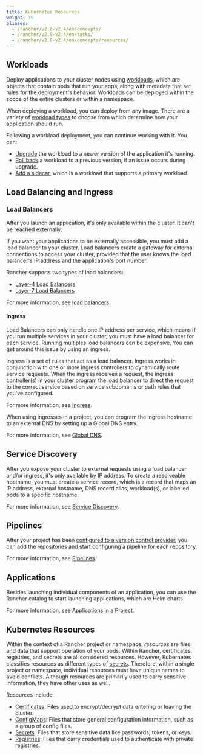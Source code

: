```yaml
---
title: Kubernetes Resources
weight: 19
aliases:
  - /rancher/v2.0-v2.4/en/concepts/
  - /rancher/v2.0-v2.4/en/tasks/
  - /rancher/v2.0-v2.4/en/concepts/resources/  
---
```


## Workloads

Deploy applications to your cluster nodes using [workloads]({{<baseurl>}}/rancher/v2.0-v2.4/en/k8s-in-rancher/workloads/), which are objects that contain pods that run your apps, along with metadata that set rules for the deployment's behavior. Workloads can be deployed within the scope of the entire clusters or within a namespace.

When deploying a workload, you can deploy from any image. There are a variety of [workload types]({{<baseurl>}}/rancher/v2.0-v2.4/en/k8s-in-rancher/workloads/#workload-types) to choose from which determine how your application should run.

Following a workload deployment, you can continue working with it. You can:

- [Upgrade]({{<baseurl>}}/rancher/v2.0-v2.4/en/k8s-in-rancher/workloads/upgrade-workloads) the workload to a newer version of the application it's running.
- [Roll back]({{<baseurl>}}/rancher/v2.0-v2.4/en/k8s-in-rancher/workloads/rollback-workloads) a workload to a previous version, if an issue occurs during upgrade.
- [Add a sidecar]({{<baseurl>}}/rancher/v2.0-v2.4/en/k8s-in-rancher/workloads/add-a-sidecar), which is a workload that supports a primary workload.

## Load Balancing and Ingress

### Load Balancers

After you launch an application, it's only available within the cluster. It can't be reached externally.

If you want your applications to be externally accessible, you must add a load balancer to your cluster. Load balancers create a gateway for external connections to access your cluster, provided that the user knows the load balancer's IP address and the application's port number.

Rancher supports two types of load balancers:

- [Layer-4 Load Balancers]({{<baseurl>}}/rancher/v2.0-v2.4/en/k8s-in-rancher/load-balancers-and-ingress/load-balancers/#layer-4-load-balancer)
- [Layer-7 Load Balancers]({{<baseurl>}}/rancher/v2.0-v2.4/en/k8s-in-rancher/load-balancers-and-ingress/load-balancers/#layer-7-load-balancer)

For more information, see [load balancers]({{<baseurl>}}/rancher/v2.0-v2.4/en/k8s-in-rancher/load-balancers-and-ingress/load-balancers).

#### Ingress

Load Balancers can only handle one IP address per service, which means if you run multiple services in your cluster, you must have a load balancer for each service. Running multiples load balancers can be expensive. You can get around this issue by using an ingress.

Ingress is a set of rules that act as a load balancer. Ingress works in conjunction with one or more ingress controllers to dynamically route service requests. When the ingress receives a request, the ingress controller(s) in your cluster program the load balancer to direct the request to the correct service based on service subdomains or path rules that you've configured.

For more information, see [Ingress]({{<baseurl>}}/rancher/v2.0-v2.4/en/k8s-in-rancher/load-balancers-and-ingress/ingress).

When using ingresses in a project, you can program the ingress hostname to an external DNS by setting up a Global DNS entry.

For more information, see [Global DNS]({{<baseurl>}}/rancher/v2.0-v2.4/en/catalog/globaldns/).

## Service Discovery

After you expose your cluster to external requests using a load balancer and/or ingress, it's only available by IP address. To create a resolveable hostname, you must create a service record, which is a record that maps an IP address, external hostname, DNS record alias, workload(s), or labelled pods to a specific hostname.

For more information, see [Service Discovery]({{<baseurl>}}/rancher/v2.0-v2.4/en/k8s-in-rancher/service-discovery).

## Pipelines

After your project has been [configured to a version control provider]({{<baseurl>}}/rancher/v2.0-v2.4/en/project-admin/pipelines/#1-configure-version-control-providers), you can add the repositories and start configuring a pipeline for each repository.

For more information, see [Pipelines]({{<baseurl>}}/rancher/v2.0-v2.4/en/k8s-in-rancher/pipelines/).

## Applications

Besides launching individual components of an application, you can use the Rancher catalog to start launching applications, which are Helm charts.

For more information, see [Applications in a Project]({{<baseurl>}}/rancher/v2.0-v2.4/en/catalog/apps/).

## Kubernetes Resources

Within the context of a Rancher project or namespace, _resources_ are files and data that support operation of your pods. Within Rancher, certificates, registries, and secrets are all considered resources. However, Kubernetes classifies resources as different types of [secrets](https://kubernetes.io/docs/concepts/configuration/secret/). Therefore, within a single project or namespace, individual resources must have unique names to avoid conflicts. Although resources are primarily used to carry sensitive information, they have other uses as well.

Resources include:

- [Certificates]({{<baseurl>}}/rancher/v2.0-v2.4/en/k8s-in-rancher/certificates/): Files used to encrypt/decrypt data entering or leaving the cluster.
- [ConfigMaps]({{<baseurl>}}/rancher/v2.0-v2.4/en/k8s-in-rancher/configmaps/): Files that store general configuration information, such as a group of config files.
- [Secrets]({{<baseurl>}}/rancher/v2.0-v2.4/en/k8s-in-rancher/secrets/): Files that store sensitive data like passwords, tokens, or keys.
- [Registries]({{<baseurl>}}/rancher/v2.0-v2.4/en/k8s-in-rancher/registries/): Files that carry credentials used to authenticate with private registries.
